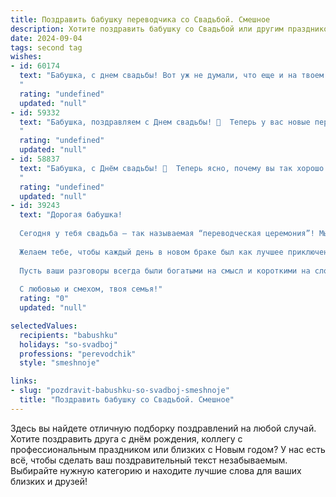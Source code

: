```yaml
---
title: Поздравить бабушку переводчика со Свадьбой. Смешное
description: Хотите поздравить бабушку со Свадьбой или другим праздником? Наш ИИ создаст незабываемое поздравление, а вы обязательно выделитесь среди других.  
date: 2024-09-04
tags: second tag
wishes:
- id: 60174
  text: "Бабушка, с днем свадьбы! Вот уж не думали, что еще и на твоем веку такие страсти будут!  Поздравляем вас с мужем, желаем, чтобы ваша любовь была крепче, чем ваши пенсии!  И пусть ваш переводчик - внук, всегда будет готов к работе, чтоб ни один комплимент от молодого супруга не потерялся в переводе! 😉
  "
  rating: "undefined"
  updated: "null"
- id: 59332
  text: "Бабушка, поздравляем с Днем свадьбы! 🥳  Теперь у вас новые переводчики –  внуки! 😏  Пусть ваши переводы любви и прощения будут всегда  безупречными, а  жизнь –  огромным и захватывающим романом! 😜
  "
  rating: "undefined"
  updated: "null"
- id: 58837
  text: "Бабушка, с Днём свадьбы! 🥳  Теперь ясно, почему вы так хорошо знаете все языки - столько лет переводили папин \"Холостяк\" на язык любви! 😉  Желаем вам много-много счастья, а главное, чтобы вы всегда понимали друг друга без переводчика!  🎉
  "
  rating: "undefined"
  updated: "null"
- id: 39243
  text: "Дорогая бабушка!
  
  Сегодня у тебя свадьба — так называемая “переводческая церемония”! Мы теперь точно можем говорить, что ты перевела свою жизнь на новый уровень!
  
  Желаем тебе, чтобы каждый день в новом браке был как лучшее приключение с идеально переведенными инструкциями, а все несоответствия в семейных диалогах решались с лёгкостью, как раз перед списком покупок!
  
  Пусть ваши разговоры всегда были богатыми на смысл и короткими на слова, чтобы не потерять важное в переводе! А если вдруг возникнут языковые барьеры — помни, что иногда улыбка говорит на всех языках Земли!
  
  С любовью и смехом, твоя семья!"
  rating: "0"
  updated: "null"

selectedValues:
  recipients: "babushku"
  holidays: "so-svadboj"
  professions: "perevodchik"
  style: "smeshnoje"

links:
- slug: "pozdravit-babushku-so-svadboj-smeshnoje"
  title: "Поздравить бабушку со Свадьбой. Смешное"
---
```


Здесь вы найдете отличную подборку поздравлений на любой случай. 
Хотите поздравить друга с днём рождения, коллегу с профессиональным праздником или близких с Новым годом? У нас есть всё, чтобы сделать ваш поздравительный текст незабываемым. Выбирайте нужную категорию и находите лучшие слова для ваших близких и друзей!
